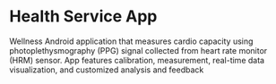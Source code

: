 # Health Service App

Wellness Android application that measures cardio capacity using photoplethysmography (PPG) signal collected from heart rate monitor (HRM) sensor. App features calibration, measurement, real-time data visualization, and customized analysis and feedback
